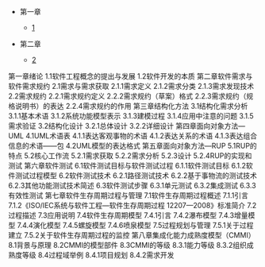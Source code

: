 * 第一章
  * [1](pages/Index.md)


* 第二章
  * [2](pages/Index.md)

第一章绪论
	1.1软件工程概念的提出与发展
	1.2软件开发的本质
第二章软件需求与软件需求规约
	2.1需求与需求获取
		2.1.1需求定义
		2.1.2需求分类
		2.1.3需求发现技术
	2.2需求规约
		2.2.1需求规约定义
		2.2.2需求规约（草案）格式
		2.2.3需求规约（规格说明书）的表达
		2.2.4需求规约的作用
第三章结构化方法
	3.1结构化需求分析
		3.1.1基本术语
		3.1.2系统功能模型表示
		3.1.3建模过程
		3.1.4应用中注意的问题
		3.1.5需求验证
	3.2结构化设计
		3.2.1总体设计
		3.2.2详细设计
第四章面向对象方法—UML
	4.1UML术语表
		4.1.1表达客观事物的术语
		4.1.2表达关系的术语
		4.1.3表达组合信息的术语——包
	4.2UML模型的表达格式
第五章面向对象方法—RUP
	5.1RUP的特点
	5.2核心工作流
		5.2.1需求获取
		5.2.2需求分析
		5.2.3设计
		5.2.4RUP的实现和测试
第六章软件测试
	6.1软件测试目标与软件测试过程
		6.1.1软件测试目标
		6.1.2软件测试过程模型
	6.2软件测试技术
		6.2.1路径测试技术
		6.2.2基于事物流的测试技术
		6.2.3其他功能测试技术简述
	6.3软件测试步骤
		6.3.1单元测试
		6.3.2集成测试
		6.3.3有效性测试
第七章软件生存周期过程与管理
	7.1软件生存周期过程概述
		7.1.1引言
		7.1.2《ISO/IEC系统与软件工程—软件生存周期过程 12207—2008》标准简介
	7.2过程描述
	7.3应用说明
	7.4软件生存周期模型
		7.4.1引言
		7.4.2瀑布模型
		7.4.3增量模型
		7.4.4演化模型
		7.4.5螺旋模型
		7.4.6喷泉模型
	7.5过程规划与管理
		7.5.1关于过程建立
		7.5.2关于软件生存周期过程的监控
第八章集成化能力成熟度模型（CMMI）
	8.1背景与原理
	8.2CMMI的模型部件
	8.3CMMI的等级
		8.3.1能力等级
		8.3.2组织成熟度等级
	8.4过程域举例
		8.4.1项目规划
		8.4.2需求开发